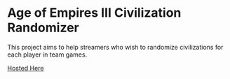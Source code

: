 # Age of Empires III Civilization Randomizer

This project aims to help streamers who wish to randomize civilizations for each player in team games.

[Hosted Here](https://aleksander-enki.github.io/aoe3-random-civ/)
